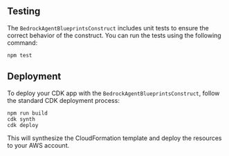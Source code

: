 ## Testing
The `BedrockAgentBlueprintsConstruct` includes unit tests to ensure the correct behavior of the construct. You can run the tests using the following command:

```
npm test
```

## Deployment
To deploy your CDK app with the `BedrockAgentBlueprintsConstruct`, follow the standard CDK deployment process:
```
npm run build
cdk synth
cdk deploy
```

This will synthesize the CloudFormation template and deploy the resources to your AWS account.